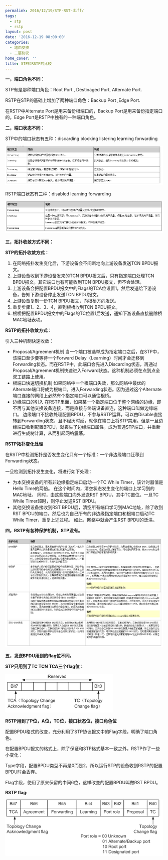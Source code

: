 ```yaml
---
permalink: 2016/12/19/STP-RST-diff/
tags:
  - stp
  - rstp
layout: post
date: '2016-12-19 08:00:00'
categories:
  - 路由交换
  - 二层协议
home_cover: ''
title: STP和RSTP的比较
---
```


**一，端口角色不同：**


STP有是那种端口角色：Root Port , Destinaged Port, Alternate Port.


RSTP在STP的基础上增加了两种端口角色：Backup Port ,Edge Port.


在RSTP中Alternate Port是用来备份根端口的，Backup Port是用来备份指定端口的。Edge Port是RSTP中独有的一种端口角色。


**二，端口状态不同：**


STP中的端口状态有五种：discarding   blocking  listering  learning   forwarding


![5ab8f5143f608.png](../post_images/3e0fcb6ef918d54d6d724549d0987e51.png)


RSTP端口状态有三种：disabled   learning  forwarding


![5ab8f53301bed.png](../post_images/9d4318f3de930641be8ab37d56f28b62.png)


**三，拓扑收敛方式不同：**


**STP的拓扑收敛方式：**

1. 在网络拓扑发生变化后，下游设备会不间断地向上游设备发送TCN BPDU报文。
2. 上游设备收到下游设备发来的TCN BPDU报文后，只有指定端口处理TCN BPDU报文。其它端口也有可能收到TCN BPDU报文，但不会处理。
3. 上游设备会把配置BPDU报文中的Flags的TCA位设置1，然后发送给下游设备，告知下游设备停止发送TCN BPDU报文。
4. 上游设备复制一份TCN BPDU报文，向根桥方向发送。
5. 重复步骤1、2、3、4，直到根桥收到TCN BPDU报文。
6. 根桥把配置BPDU报文中的Flags的TC位置1后发送，通知下游设备直接删除桥MAC地址表项。

**RSTP的拓扑收敛方式：**


引入三种机制快速收敛：

- Proposal/Agreement机制
当一个端口被选举成为指定端口之后，在STP中，该端口至少要等待一个Forward Delay（Learning）时间才会迁移到Forwarding状态。而在RSTP中，此端口会先进入Discarding状态，再通过Proposal/Agreement机制快速进入Forward状态。这种机制必须在点到点全双工链路上使用。
- 根端口快速切换机制
如果网络中一个根端口失效，那么网络中最优的Alternate端口将成为根端口，进入Forwarding状态。因为通过这个Alternate端口连接的网段上必然有个指定端口可以通往根桥。
- 边缘端口的引入
在RSTP里面，如果某一个指定端口位于整个网络的边缘，即不再与其他交换设备连接，而是直接与终端设备直连，这种端口叫做边缘端口。
边缘端口不接收处理配置BPDU，不参与RSTP运算，可以由Disable直接转到Forwarding状态，且不经历时延，就像在端口上将STP禁用。但是一旦边缘端口收到配置BPDU，就丧失了边缘端口属性，成为普通STP端口，并重新进行生成树计算，从而引起网络震荡。

**RSTP拓扑变化处理**


在RSTP中检测拓扑是否发生变化只有一个标准：一个非边缘端口迁移到Forwarding状态。


一旦检测到拓扑发生变化，将进行如下处理：

- 为本交换设备的所有非边缘指定端口启动一个TC While Timer，该计时器值是Hello Time的两倍。
在这个时间内，清空状态发生变化的端口上学习到的MAC地址。
同时，由这些端口向外发送RST BPDU，其中TC置位。一旦TC While Timer超时，则停止发送RST BPDU。
- 其他交换设备接收到RST BPDU后，清空所有端口学习到MAC地址，除了收到RST BPDU的端口。然后也为自己所有的非边缘指定端口和根端口启动TC While Timer，重复上述过程。
如此，网络中就会产生RST BPDU的泛洪。

**四，RSTP有各种保护机制，STP没有。**


![5ab8f600c715a.png](../post_images/5c8980d0422883164b97376794ee71b6.png)


**五，发送BPDU用到的flag位不同。**


**STP只用到了TC TCN TCA三个flag位：**


![5ab8f62499a79.png](../post_images/ca542f5c8e31d5e7f2942ad30c3c7864.png)


**RSTP用到了P位，A位，TC位，接口状态位，接口角色位**


配置BPDU格式的改变，充分利用了STP协议报文中的Flag字段，明确了端口角色。


在配置BPDU报文的格式上，除了保证和STP格式基本一致之外，RSTP作了一些小变化：


Type字段，配置BPDU类型不再是0而是2，所以运行STP的设备收到RSTP的配置BPDU时会丢弃。


Flag字段，使用了原来保留的中间6位，这样改变的配置BPDU叫做RST BPDU。


**RSTP flag:**


![5ab8f65128354.png](../post_images/aeafd88a2f35369a0ff285f37a9f2c5f.png)

